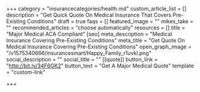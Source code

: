 +++
category = "insurancecategories/health.md"
custom_article_list = []
description = "Get Quick Quote On Medical Insurance That Covers Pre-Existing Conditions"
draft = true
faqs = []
featured_image = ""
mikes_take = ""
recommended_articles = "choose automatically"
resources = []
title = "Major Medical ACA Compliant"
[seo]
meta_description = "Medical Insurance Covering Pre-Existing Conditions"
meta_title = "Get Quote On Medical Insurance Covering Pre-Existing Conditions"
open_graph_image = "/v1575340666/insurancesmart/Happy_Family_r1uvkl.png"
social_description = ""
social_title = ""
[[quote]]
button_link = "http://bit.ly/34F6GK2"
button_text = "Get A Major Medical Quote"
template = "custom-link"

+++
